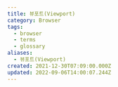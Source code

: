 ```yaml
---
title: 뷰포트(Viewport)
category: Browser
tags:
  - browser
  - terms
  - glossary
aliases:
  - 뷰포트(Viewport)
created: 2021-12-30T07:09:00.000Z
updated: 2022-09-06T14:00:07.244Z
---
```


<Metadata />
